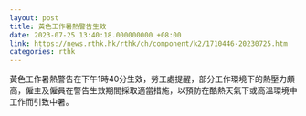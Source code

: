 ```yaml
---
layout: post
title: 黃色工作暑熱警告生效
date: 2023-07-25 13:40:18.000000000 +08:00
link: https://news.rthk.hk/rthk/ch/component/k2/1710446-20230725.htm
categories: rthk
---
```


黃色工作暑熱警告在下午1時40分生效，勞工處提醒，部分工作環境下的熱壓力頗高，僱主及僱員在警告生效期間採取適當措施，以預防在酷熱天氣下或高溫環境中工作而引致中暑。
